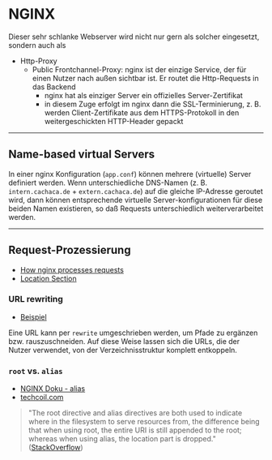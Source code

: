 # NGINX

Dieser sehr schlanke Webserver wird nicht nur gern als solcher eingesetzt, sondern auch als

* Http-Proxy
  * Public Frontchannel-Proxy: nginx ist der einzige Service, der für einen Nutzer nach außen sichtbar ist. Er routet die Http-Requests in das Backend
    * nginx hat als einziger Server ein offizielles Server-Zertifikat
    * in diesem Zuge erfolgt im nginx dann die SSL-Terminierung, z. B. werden Client-Zertifikate aus dem HTTPS-Protokoll in den weitergeschickten HTTP-Header gepackt

---

## Name-based virtual Servers

In einer nginx Konfiguration (`app.conf`) können mehrere (virtuelle) Server definiert werden. Wenn unterschiedliche DNS-Namen (z. B. `intern.cachaca.de` + `extern.cachaca.de`) auf die gleiche IP-Adresse geroutet wird, dann können entsprechende virtuelle Server-konfigurationen für diese beiden Namen existieren, so daß Requests unterschiedlich weiterverarbeitet werden.

---

## Request-Prozessierung

* [How nginx processes requests](http://nginx.org/en/docs/http/request_processing.html)
* [Location Section](https://www.digitalocean.com/community/tutorials/understanding-nginx-server-and-location-block-selection-algorithms)

### URL rewriting

* [Beispiel](https://superuser.com/questions/435916/nginx-rewrite-rule-to-remove-path-node)

Eine URL kann per `rewrite` umgeschrieben werden, um Pfade zu ergänzen bzw. rauszuschneiden. Auf diese Weise lassen sich die URLs, die der Nutzer verwendet, von der Verzeichnisstruktur komplett entkoppeln.

### `root` vs. `alias`

* [NGINX Doku - alias](http://nginx.org/en/docs/http/ngx_http_core_module.html#alias)
* [techcoil.com](https://www.techcoil.com/blog/understanding-the-difference-between-the-root-and-alias-directives-in-nginx/)

> "The root directive and alias directives are both used to indicate where in the filesystem to serve resources from, the difference being that when using root, the entire URI is still appended to the root; whereas when using alias, the location part is dropped." ([StackOverflow](https://serverfault.com/questions/748634/how-to-alias-directories-in-nginx))